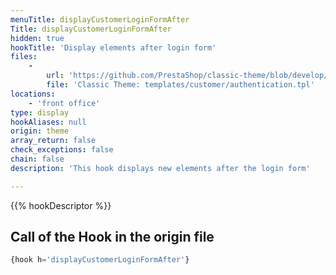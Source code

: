```yaml
---
menuTitle: displayCustomerLoginFormAfter
Title: displayCustomerLoginFormAfter
hidden: true
hookTitle: 'Display elements after login form'
files:
    -
        url: 'https://github.com/PrestaShop/classic-theme/blob/develop/templates/customer/authentication.tpl'
        file: 'Classic Theme: templates/customer/authentication.tpl'
locations:
    - 'front office'
type: display
hookAliases: null
origin: theme
array_return: false
check_exceptions: false
chain: false
description: 'This hook displays new elements after the login form'

---
```


{{% hookDescriptor %}}

## Call of the Hook in the origin file

```php
{hook h='displayCustomerLoginFormAfter'}
```
